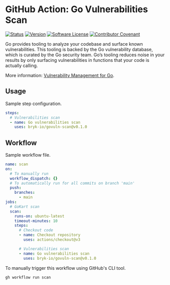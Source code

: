 # GitHub Action: Go Vulnerabilities Scan

[![Status](https://github.com/bryk-io/govuln-scan-action/actions/workflows/publish.yml/badge.svg)](https://github.com/bryk-io/govuln-scan-action/actions/workflows/publish.yml)
[![Version](https://img.shields.io/github/tag/bryk-io/govuln-scan-action.svg)](https://github.com/bryk-io/govuln-scan-action/releases)
[![Software License](https://img.shields.io/badge/license-BSD3-red.svg)](LICENSE)
[![Contributor Covenant](https://img.shields.io/badge/Contributor%20Covenant-v2.0-ff69b4.svg)](.github/CODE_OF_CONDUCT.md)

Go provides tooling to analyze your codebase and surface known vulnerabilities. This
tooling is backed by the Go vulnerability database, which is curated by the Go security
team. Go’s tooling reduces noise in your results by only surfacing vulnerabilities in
functions that your code is actually calling.

More information: [Vulnerability Management for Go](https://go.dev/blog/vuln).

## Usage

Sample step configuration.

```yaml
steps:
  # Vulnerabilities scan
  - name: Go vulnerabilities scan
    uses: bryk-io/govuln-scan@v0.1.0
```

## Workflow

Sample workflow file.

```yaml
name: scan
on:
  # To manually run
  workflow_dispatch: {}
  # To automatically run for all commits on branch 'main'
  push:
    branches:
      - main
jobs:
  # GoKart scan
  scan:
    runs-on: ubuntu-latest
    timeout-minutes: 10
    steps:
      # Checkout code
      - name: Checkout repository
        uses: actions/checkout@v3

      # Vulnerabilities scan
      - name: Go vulnerabilities scan
        uses: bryk-io/govuln-scan@v0.1.0
```

To manually trigger this workflow using GitHub's CLI tool.

```shell
gh workflow run scan
```
